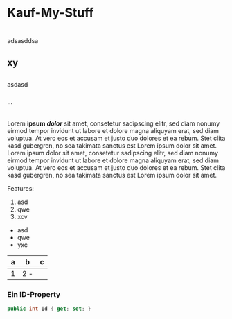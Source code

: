 # Kauf-My-Stuff  <h1>

adsasddsa

## xy <h2>

asdasd

### 

...

###### <h6>

Lorem **ipsum** ***dolor*** sit amet, consetetur sadipscing elitr, sed diam nonumy eirmod tempor invidunt ut labore et dolore magna aliquyam erat, sed diam voluptua. At vero eos et accusam et justo duo dolores et ea rebum. Stet clita kasd gubergren, no sea takimata sanctus est Lorem ipsum dolor sit amet. Lorem ipsum dolor sit amet, consetetur sadipscing elitr, sed diam nonumy eirmod tempor invidunt ut labore et dolore magna aliquyam erat, sed diam voluptua. At vero eos et accusam et justo duo dolores et ea rebum. Stet clita kasd gubergren, no sea takimata sanctus est Lorem ipsum dolor sit amet.

Features:

1. asd
2. qwe
3. xcv

* asd
* qwe
* yxc

| a | b | c |
|---|---|---|
| 1 | 2 - |

### Ein ID-Property

```C#
public int Id { get; set; }
```
